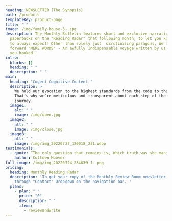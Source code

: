 ```yaml
---
heading: NEWSLETTER (The Synopsis)
path: /products
templateKey: product-page
title: " "
image: /img/family-house-3-.jpg
description: The Monthly Bulletin features short and exclusive narration of the
  paperbacks on the "Reading Radar" that following month, to let you know what
  to always expect! Other than solely just  scrutinizing paragons, We also bring
  forward "MERE WORDS" - An awfully Indispensable voyage written by us to keep
  you hooked!
intro:
  blurbs: []
  heading: " "
  description: " "
main:
  heading: "Cogent Cognitive Content "
  description: >
    We hold our evocation to the highest standards from the code to the board.
    That’s why we’re meticulous and transparent about each step of the paperback
    journey. 
  image1:
    alt: " "
    image: /img/open.jpg
  image2:
    alt: " "
    image: /img/close.jpg
  image3:
    alt: " "
    image: /img/img_20220727_120018_231.webp
testimonials:
  - quote: “The only question that remains is, Which truth was she manipulating?”
    author: Colleen Hoover
full_image: /img/img_20220724_234039-1-.png
pricing:
  heading: Monthly Reading Radar
  description: 'To get your copy of the Monthly Review Room newsletter, Contact us
    through "Contact" Dropdown on the navigation bar. '
  plans:
    - plan: " "
      price: "0"
      description: " "
      items:
        - reviewandwrite
---
```

